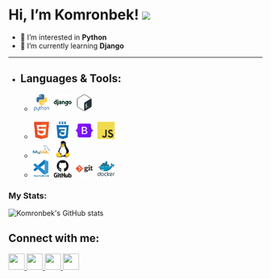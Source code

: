 <h1> Hi, I’m Komronbek!
    <img src="https://media.giphy.com/media/hvRJCLFzcasrR4ia7z/giphy.gif" width="30px"/>
</h1>

- 👀 I’m interested in **Python**
- 🌱 I’m currently learning **Django**
 <hr/>
 
- ## Languages & Tools:
    <ul>
    <li>
        <img src="https://github.com/devicons/devicon/blob/master/icons/python/python-original-wordmark.svg" title="python"  alt="python" width="35"                height="35"/>&nbsp;
      <img src="https://github.com/devicons/devicon/blob/master/icons/django/django-plain-wordmark.svg" title="django"  alt="django" width="35" height="35"/>&nbsp;
      <img src="https://github.com/devicons/devicon/blob/master/icons/bash/bash-original.svg" title="bash"  alt="bash" width="35" height="35"/>&nbsp;
    </li><br />
  
    <li>
        <img src="https://github.com/devicons/devicon/blob/master/icons/html5/html5-original.svg" title="HTML5" alt="HTML" width="35" height="35"/>&nbsp;
        <img src="https://github.com/devicons/devicon/blob/master/icons/css3/css3-plain-wordmark.svg"  title="CSS3" alt="CSS" width="35" height="35"/>&nbsp;
        <img src="https://github.com/devicons/devicon/blob/master/icons/bootstrap/bootstrap-original.svg" title="Bootstrap"  alt="Bootstrap" width="35"        height="35"/>&nbsp;
        <img src="https://github.com/devicons/devicon/blob/master/icons/javascript/javascript-original.svg" title="JavaScript" alt="JavaScript" width="35"  height=35"/>&nbsp;
    </li>
  
    <li>
        <img src="https://github.com/devicons/devicon/blob/master/icons/mysql/mysql-original-wordmark.svg" title="MySQL"  alt="MySQL" width="35" height="35"/>&nbsp;
        <img src="https://github.com/devicons/devicon/blob/master/icons/linux/linux-original.svg" title="linux"  alt="linux" width="35" height="35"/>&nbsp;
    </li>
  
    <li>
        <img src="https://github.com/devicons/devicon/blob/master/icons/vscode/vscode-original-wordmark.svg" title="VsCode"  alt="VsCode" width="35"  height="35"/>&nbsp;
        <img src="https://github.com/devicons/devicon/blob/master/icons/github/github-original-wordmark.svg" title="Github"  alt="Github" width="35"  height="35"/>&nbsp;
        <img src="https://github.com/devicons/devicon/blob/master/icons/git/git-original-wordmark.svg" title="Git"  alt="Git" width="35" height="35"/>&nbsp;
        <img src="https://github.com/devicons/devicon/blob/master/icons/docker/docker-original-wordmark.svg" title="Docker"  alt="Docker" width="35"  height="35"/>&nbsp;
    </li>
  </ul>

### My Stats:
![Komronbek's GitHub stats](https://github-readme-stats.vercel.app/api?username=komronbekodilov&theme=github_dark&_icons=true)

 ## Connect with me:
   <a href="mailto:odilovkomron9019@gmail.com">
         <img src="https://github.com/gauravghongde/social-icons/raw/master/PNG/Black/Gmail_black.png" width="32" height="32" style="max-width: 100%;">
     </a>
     <a href="https://telegram.me/komronbek_odilov" rel="nofollow">
         <img src="https://github.com/gauravghongde/social-icons/raw/master/PNG/Black/Telegram_black.png" width="32" height="32" style="max-width: 100%;">
     </a>
     <a href="https://www.instagram.com/komronbek_odilov" rel="nofollow">
         <img src="https://github.com/gauravghongde/social-icons/raw/master/PNG/Black/Instagram_black.png" width="32" height="32" style="max-width: 100%;">
     </a>
     <a href="https://linkedin.com/in/komronbek-odilov" rel="nofollow">
         <img src="https://github.com/gauravghongde/social-icons/raw/master/PNG/Black/LinkedIN_black.png" width="32" height="32" style="max-width: 100%;">
     </a>
     

     
     
     
<!---
KomronbekOdilov/KomronbekOdilov is a ✨ special ✨ repository because its `README.md` (this file) appears on your GitHub profile.
You can click the Preview link to take a look at your changes.
--->
